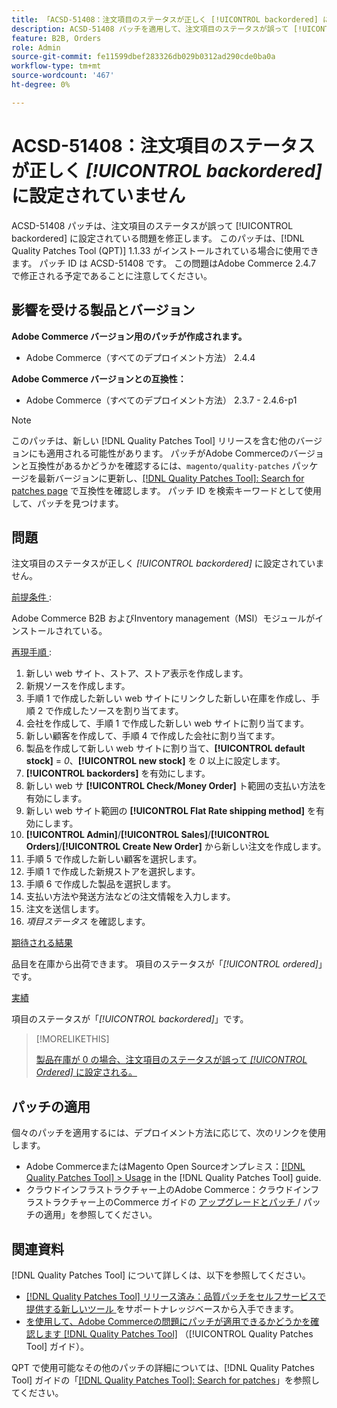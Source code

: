 ```yaml
---
title: 「ACSD-51408：注文項目のステータスが正しく [!UICONTROL backordered] に設定されていません」
description: ACSD-51408 パッチを適用して、注文項目のステータスが誤って [!UICONTROL backordered] に設定されているAdobe Commerceの問題を修正してください。
feature: B2B, Orders
role: Admin
source-git-commit: fe11599dbef283326db029b0312ad290cde0ba0a
workflow-type: tm+mt
source-wordcount: '467'
ht-degree: 0%

---
```


# ACSD-51408：注文項目のステータスが正しく *[!UICONTROL backordered]* に設定されていません

ACSD-51408 パッチは、注文項目のステータスが誤って [!UICONTROL backordered] に設定されている問題を修正します。 このパッチは、[!DNL Quality Patches Tool (QPT)] 1.1.33 がインストールされている場合に使用できます。 パッチ ID は ACSD-51408 です。 この問題はAdobe Commerce 2.4.7 で修正される予定であることに注意してください。

## 影響を受ける製品とバージョン

**Adobe Commerce バージョン用のパッチが作成されます。**

* Adobe Commerce（すべてのデプロイメント方法） 2.4.4

**Adobe Commerce バージョンとの互換性：**

* Adobe Commerce（すべてのデプロイメント方法） 2.3.7 - 2.4.6-p1

>[!NOTE]
>
>このパッチは、新しい [!DNL Quality Patches Tool] リリースを含む他のバージョンにも適用される可能性があります。 パッチがAdobe Commerceのバージョンと互換性があるかどうかを確認するには、`magento/quality-patches` パッケージを最新バージョンに更新し、[[!DNL Quality Patches Tool]: Search for patches page](https://experienceleague.adobe.com/tools/commerce-quality-patches/index.html?lang=ja) で互換性を確認します。 パッチ ID を検索キーワードとして使用して、パッチを見つけます。

## 問題

注文項目のステータスが正しく *[!UICONTROL backordered]* に設定されていません。

<u> 前提条件 </u>:

Adobe Commerce B2B およびInventory management（MSI）モジュールがインストールされている。

<u> 再現手順 </u>:

1. 新しい web サイト、ストア、ストア表示を作成します。
1. 新規ソースを作成します。
1. 手順 1 で作成した新しい web サイトにリンクした新しい在庫を作成し、手順 2 で作成したソースを割り当てます。
1. 会社を作成して、手順 1 で作成した新しい web サイトに割り当てます。
1. 新しい顧客を作成して、手順 4 で作成した会社に割り当てます。
1. 製品を作成して新しい web サイトに割り当て、**[!UICONTROL default stock]** = *0*、**[!UICONTROL new stock]** を *0* 以上に設定します。
1. **[!UICONTROL backorders]** を有効にします。
1. 新しい web サ **[!UICONTROL Check/Money Order]** ト範囲の支払い方法を有効にします。
1. 新しい web サイト範囲の **[!UICONTROL Flat Rate shipping method]** を有効にします。
1. **[!UICONTROL Admin]**/**[!UICONTROL Sales]**/**[!UICONTROL Orders]**/**[!UICONTROL Create New Order]** から新しい注文を作成します。
1. 手順 5 で作成した新しい顧客を選択します。
1. 手順 1 で作成した新規ストアを選択します。
1. 手順 6 で作成した製品を選択します。
1. 支払い方法や発送方法などの注文情報を入力します。
1. 注文を送信します。
1. *項目ステータス* を確認します。

<u> 期待される結果 </u>

品目を在庫から出荷できます。 項目のステータスが「*[!UICONTROL ordered]*」です。

<u> 実績 </u>

項目のステータスが「*[!UICONTROL backordered]*」です。

>[!MORELIKETHIS]
>
>[ 製品在庫が 0 の場合、注文項目のステータスが誤って *[!UICONTROL Ordered]* に設定される。](/help/tools/quality-patches-tool/patches-available-in-qpt/v1-1-33/acsd-51735-order-item-status-incorrectly-set.md)

## パッチの適用

個々のパッチを適用するには、デプロイメント方法に応じて、次のリンクを使用します。

* Adobe CommerceまたはMagento Open Sourceオンプレミス：[[!DNL Quality Patches Tool] > Usage](/help/tools/quality-patches-tool/usage.md) in the [!DNL Quality Patches Tool] guide.
* クラウドインフラストラクチャー上のAdobe Commerce：クラウドインフラストラクチャー上のCommerce ガイドの [ アップグレードとパッチ ](https://experienceleague.adobe.com/docs/commerce-cloud-service/user-guide/develop/upgrade/apply-patches.html?lang=ja)/ パッチの適用」を参照してください。

## 関連資料

[!DNL Quality Patches Tool] について詳しくは、以下を参照してください。

* [[!DNL Quality Patches Tool]  リリース済み：品質パッチをセルフサービスで提供する新しいツール ](https://experienceleague.adobe.com/ja/docs/commerce-knowledge-base/kb/announcements/commerce-announcements/magento-quality-patches-released-new-tool-to-self-serve-quality-patches) をサポートナレッジベースから入手できます。
* [ を使用して、Adobe Commerceの問題にパッチが適用できるかどうかを確認します  [!DNL Quality Patches Tool]](/help/tools/quality-patches-tool/patches-available-in-qpt/check-patch-for-magento-issue-with-magento-quality-patches.md) （[!UICONTROL Quality Patches Tool] ガイド）。


QPT で使用可能なその他のパッチの詳細については、[!DNL Quality Patches Tool] ガイドの「[[!DNL Quality Patches Tool]: Search for patches](https://experienceleague.adobe.com/tools/commerce-quality-patches/index.html?lang=ja)」を参照してください。
